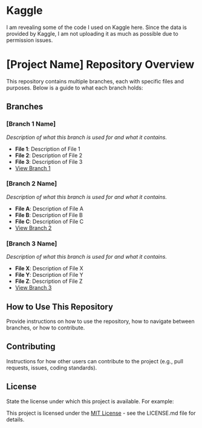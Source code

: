# Kaggle
I am revealing some of the code I used on Kaggle here. Since the data is provided by Kaggle, I am not uploading it as much as possible due to permission issues.

# [Project Name] Repository Overview

This repository contains multiple branches, each with specific files and purposes. Below is a guide to what each branch holds:

## Branches

### [Branch 1 Name]

_Description of what this branch is used for and what it contains._

- **File 1**: Description of File 1
- **File 2**: Description of File 2
- **File 3**: Description of File 3
- [View Branch 1](<GitHub URL to Branch 1>)

### [Branch 2 Name]

_Description of what this branch is used for and what it contains._

- **File A**: Description of File A
- **File B**: Description of File B
- **File C**: Description of File C
- [View Branch 2](<GitHub URL to Branch 2>)

### [Branch 3 Name]

_Description of what this branch is used for and what it contains._

- **File X**: Description of File X
- **File Y**: Description of File Y
- **File Z**: Description of File Z
- [View Branch 3](<GitHub URL to Branch 3>)

## How to Use This Repository

Provide instructions on how to use the repository, how to navigate between branches, or how to contribute.

## Contributing

Instructions for how other users can contribute to the project (e.g., pull requests, issues, coding standards).

## License

State the license under which this project is available. For example:

This project is licensed under the [MIT License](LICENSE.md) - see the LICENSE.md file for details.
